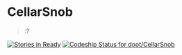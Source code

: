 # CellarSnob
>:?

[![Stories in Ready](https://badge.waffle.io/doot/CellarSnob.svg?label=ready&title=Ready)](http://waffle.io/doot/CellarSnob)
[ ![Codeship Status for doot/CellarSnob](https://codeship.com/projects/a4617f70-150f-0132-abca-7e6cc3f5e0be/status?branch=development)](https://codeship.com/projects/33590)
